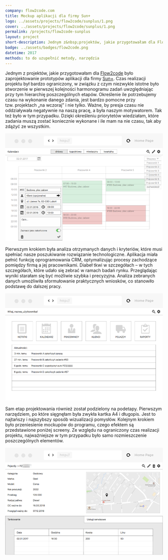```yaml
---
company: flow2code.com
title: Mockup aplikacji dla firmy Sun+
logo: ../assets/projects/flow2code/sunplus/1.png
cover: ../assets/projects/flow2code/sunplus/1.png
permalink: /projects/flow2code-sunplus
layout: project
short-description: Jednym z&nbsp;projektów, jakie przygotowałam dla Flow2code było zaprojektowanie prototypów aplikacji dla firmy Sun+.
badge: ../assets/badges/flow2code.png
datetime: 2017
methods: to do uzupełnić metody, narzędzia
---
```


<p>Jednym z&nbsp;projektów, jakie przygotowałam dla <a href="https://flow2code.com/">Flow2code</a> było zaprojektowanie prototypów aplikacji dla firmy <a href="http://sun-plus.pl/">Sun+</a>. Czas realizacji projektu był bardzo ograniczony, w&nbsp;związku z&nbsp;czym niezwykle istotne było stworzenie w&nbsp;pierwszej kolejności harmonogramu zadań uwzględniając przy tym hierarchię poszczególnych etapów. Określenie ile potrzebujemy czasu na wykonanie danego zdania, jest bardzo pomocne przy tzw.&nbsp;projektach „na wczoraj” i&nbsp;nie tylko. Ważne, by presja czasu nie oddziaływała negatywnie na naszą pracę, a&nbsp;była naszym motywatorem. Tak też było w tym przypadku. Dzięki określeniu priorytetów wiedziałam, które zadania muszą zostać koniecznie wykonane i&nbsp;ile mam na nie czasu, tak aby zdążyć ze wszystkim.</p>

<div class="project-image">
	<img src="../assets/projects/flow2code/sunplus/1.png" />
</div>

<p>Pierwszym krokiem była analiza otrzymanych danych i&nbsp;kryteriów, które musi spełniać nasze poszukiwanie rozwiązanie technologiczne. Aplikacja miała pełnić funkcję oprogramowania CRM, optymalizując procesy zachodzące pomiędzy firmą a&nbsp;jej pracownikami. Diabeł tkwi w&nbsp;szczegółach – w&nbsp;tych szczegółach, które udało się zebrać w ramach badań rynku. Przeglądając wyniki starałam się być możliwie szybka i&nbsp;precyzyjna. Analiza zebranych danych umożliwiła sformułowanie praktycznych wniosków, co stanowiło podstawę do dalszej pracy.</p>


<div class="project-image">
	<img src="../assets/projects/flow2code/sunplus/2.png" />
</div>

<p>Sam etap projektowania również został podzielony na podetapy. Pierwszym narzędziem, po które sięgnęłam była zwykła kartka A4 i&nbsp;długopis. Jest to najtańszy i&nbsp;najszybszy sposób wizualizacji pomysłów. Kolejnym krokiem było przeniesienie mockupów do programu, czego efektem są przedstawione poniżej screeny. Ze względu na ograniczony czas realizacji projektu, najważniejsze w&nbsp;tym przypadku było samo rozmieszczenie poszczególnych elementów.</p>



<div class="project-image">
	<img src="../assets/projects/flow2code/sunplus/3.png" />
</div>
